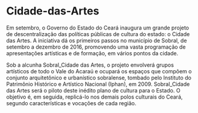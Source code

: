 # Cidade-das-Artes

Em setembro, o Governo do Estado do Ceará inaugura um grande projeto de descentralização das políticas públicas de cultura do estado: o Cidade das Artes. A iniciativa dá os primeiros passos no município de Sobral, de setembro a dezembro de 2016, promovendo uma vasta programação de apresentações artísticas e de formação, em vários pontos da cidade.

Sob a alcunha Sobral_Cidade das Artes, o projeto envolverá grupos artísticos de todo o Vale do Acaraú e ocupará os espaços que compõem o conjunto arquitetônico e urbanístico sobralense, tombado pelo Instituto do Patrimônio Histórico e Artístico Nacional (Iphan), em 2009. Sobral_Cidade das Artes será o piloto deste inédito plano de cultura para o Estado. O objetivo é, em seguida, replicá-lo nos demais polos culturais do Ceará, segundo características e vocações de cada região.
